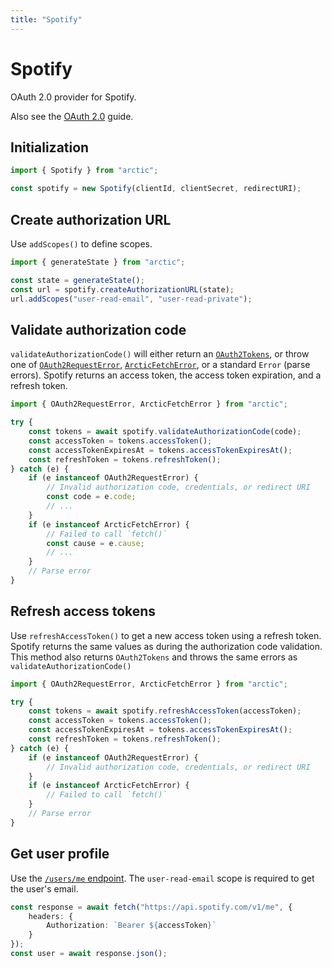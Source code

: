```yaml
---
title: "Spotify"
---
```


# Spotify

OAuth 2.0 provider for Spotify.

Also see the [OAuth 2.0](/guides/oauth2) guide.

## Initialization

```ts
import { Spotify } from "arctic";

const spotify = new Spotify(clientId, clientSecret, redirectURI);
```

## Create authorization URL

Use `addScopes()` to define scopes.

```ts
import { generateState } from "arctic";

const state = generateState();
const url = spotify.createAuthorizationURL(state);
url.addScopes("user-read-email", "user-read-private");
```

## Validate authorization code

`validateAuthorizationCode()` will either return an [`OAuth2Tokens`](/reference/main/OAuth2Tokens), or throw one of [`OAuth2RequestError`](/reference/main/OAuth2RequestError), [`ArcticFetchError`](/reference/main/ArcticFetchError), or a standard `Error` (parse errors). Spotify returns an access token, the access token expiration, and a refresh token.

```ts
import { OAuth2RequestError, ArcticFetchError } from "arctic";

try {
	const tokens = await spotify.validateAuthorizationCode(code);
	const accessToken = tokens.accessToken();
	const accessTokenExpiresAt = tokens.accessTokenExpiresAt();
	const refreshToken = tokens.refreshToken();
} catch (e) {
	if (e instanceof OAuth2RequestError) {
		// Invalid authorization code, credentials, or redirect URI
		const code = e.code;
		// ...
	}
	if (e instanceof ArcticFetchError) {
		// Failed to call `fetch()`
		const cause = e.cause;
		// ...
	}
	// Parse error
}
```

## Refresh access tokens

Use `refreshAccessToken()` to get a new access token using a refresh token. Spotify returns the same values as during the authorization code validation. This method also returns `OAuth2Tokens` and throws the same errors as `validateAuthorizationCode()`

```ts
import { OAuth2RequestError, ArcticFetchError } from "arctic";

try {
	const tokens = await spotify.refreshAccessToken(accessToken);
	const accessToken = tokens.accessToken();
	const accessTokenExpiresAt = tokens.accessTokenExpiresAt();
	const refreshToken = tokens.refreshToken();
} catch (e) {
	if (e instanceof OAuth2RequestError) {
		// Invalid authorization code, credentials, or redirect URI
	}
	if (e instanceof ArcticFetchError) {
		// Failed to call `fetch()`
	}
	// Parse error
}
```

## Get user profile

Use the [`/users/me` endpoint](https://developer.spotify.com/documentation/web-api/reference/get-current-users-profile). The `user-read-email` scope is required to get the user's email.

```ts
const response = await fetch("https://api.spotify.com/v1/me", {
	headers: {
		Authorization: `Bearer ${accessToken}`
	}
});
const user = await response.json();
```
